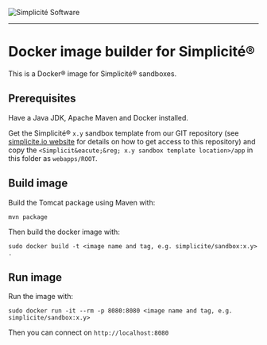 ![Simplicit&eacute; Software](https://www.simplicite.io/resources/logos/logo250.png)
***

Docker image builder for Simplicit&eacute;&reg;
===============================================

This is a Docker&reg; image for Simplicit&eacute;&reg; sandboxes.

Prerequisites
-------------

Have a Java JDK, Apache Maven and Docker installed.

Get the Simplicit&eacute;&reg; `x.y` sandbox template from our GIT repository
(see [simplicite.io website](http://www.simplicite.io) for details on how to get access to this repository)
and copy the `<Simplicit&eacute;&reg; x.y sandbox template location>/app` in this folder as `webapps/ROOT`.

Build image
-----------

Build the Tomcat package using Maven with:

	mvn package

Then build the docker image with:

	sudo docker build -t <image name and tag, e.g. simplicite/sandbox:x.y> .

Run image
---------

Run the image with:

	sudo docker run -it --rm -p 8080:8080 <image name and tag, e.g. simplicite/sandbox:x.y>

Then you can connect on `http://localhost:8080`
